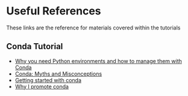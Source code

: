 # Useful References

These links are the reference for materials covered within the tutorials

## Conda Tutorial

- [Why you need Python environments and how to manage them with Conda](https://medium.freecodecamp.org/why-you-need-python-environments-and-how-to-manage-them-with-conda-85f155f4353c)
- [Conda: Myths and Misconceptions](https://jakevdp.github.io/blog/2016/08/25/conda-myths-and-misconceptions/)
- [Getting started with conda](https://conda.io/docs/user-guide/getting-started.html)
- [Why I promote conda](https://technicaldiscovery.blogspot.com/2013/12/why-i-promote-conda.html)
